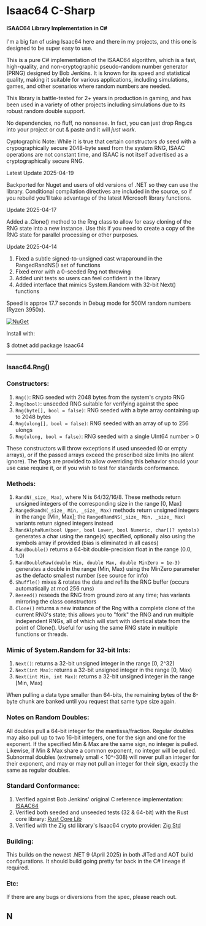 # Isaac64 C-Sharp
#### ISAAC64 Library Implementation in C# 

I'm a big fan of using Isaac64 here and there in my projects, and this one is designed to be super easy to use.

This is a pure C# implementation of the ISAAC64 algorithm, which is a fast, high-quality, and non-cryptographic pseudo-random number generator (PRNG) designed by Bob Jenkins. It is known for its speed and statistical quality, making it suitable for various applications, including simulations, games, and other scenarios where random numbers are needed.

This library is battle-tested for 2+ years in production in gaming, and has been used in a variety of other projects including simulations due to its robust random double support.

No dependencies, no fluff, no nonsense. In fact, you can just drop Rng.cs into your project or cut & paste and it will *just work*.

Cyptographic Note: While it is true that certain constructors *do* seed with a crypographically secure 2048-byte seed from the system RNG, ISAAC operations are not constant time, and ISAAC is not itself advertised as a cryptographically secure RNG.

Latest Update 2025-04-19

Backported for Nuget and users of old versions of .NET so they can use the library. Conditional compilation directives are included in the source, so if you rebuild you'll take advantage of the latest Microsoft library functions.

Update 2025-04-17

Added a .Clone() method to the Rng class to allow for easy cloning of the RNG state into a new instance. Use this if you need to create a copy of the RNG state for parallel processing or other purposes.

Update 2025-04-14

1. Fixed a subtle signed-to-unsigned cast wraparound in the RangedRandNS() set of functions
2. Fixed error with a 0-seeded Rng  not throwing
3. Added unit tests so users can feel confident in the library
4. Added interface that mimics System.Random with 32-bit Next() functions

Speed is approx 17.7 seconds in Debug mode for 500M random numbers (Ryzen 3950x).

[![NuGet](https://img.shields.io/nuget/v/Isaac64.svg)](https://www.nuget.org/packages/Isaac64)

Install with:

$ dotnet add package Isaac64

---

### Isaac64.Rng()

###  Constructors:

1. `Rng()`: RNG seeded with 2048 bytes from the system's crypto RNG
2. `Rng(bool)`: unseeded RNG suitable for verifying against the spec
3. `Rng(byte[], bool = false)`: RNG seeded with a byte array containing up to 2048 bytes
4. `Rng(ulong[], bool = false)`: RNG seeded with an array of up to 256 ulongs
5. `Rng(ulong, bool = false)`: RNG seeded with a single UInt64 number > 0
 
These constructors will throw exceptions if used unseeded (0 or empty arrays), or if the passed arrays exceed the prescribed size limits (no silent ignore). The flags are provided to allow overriding this behavior should your use case require it, or if you wish to test for standards conformance.

### Methods:

1. `RandN(_size_ Max)`, where N is 64/32/16/8.  These methods return unsigned integers of the corresponding size in the range [0, Max]
2. `RangedRandN(_size_ Min, _size_ Max)` methods return unsigned integers in the range [Min, Max]; the `RangedRandNS(_size_ Min, _size_ Max)` variants return signed integers instead
3. `RandAlphaNum(bool Upper, bool Lower, bool Numeric, char[]? symbols)` generates a char using the range(s) specified, optionally also using the symbols array if provided (bias is eliminated in all cases)
4. `RandDouble()` returns a 64-bit double-precision float in the range (0.0, 1.0)
5. `RandDoubleRaw(double Min, double Max, double MinZero = 1e-3)` generates a double in the range (Min, Max) using the MinZero parameter as the defacto smallest number (see source for info)
6. `Shuffle()` mixes & rotates the data and refills the RNG buffer (occurs automatically at mod 256 runs)
7. `Reseed()` reseeds the RNG from ground zero at any time; has variants mirroring the class constructors
8. `Clone()` returns a new instance of the Rng with a complete clone of the current RNG's state; this allows you to "fork" the RNG and run multiple independent RNGs, all of which will start with identical state from the point of Clone(). Useful for using the same RNG state in multiple functions or threads.

### Mimic of System.Random for 32-bit Ints:

1. `Next()`: returns a 32-bit unsigned integer in the range [0, 2^32)
2. `Next(int Max)`: returns a 32-bit unsigned integer in the range [0, Max)
3. `Next(int Min, int Max)`: returns a 32-bit unsigned integer in the range [Min, Max)

When pulling a data type smaller than 64-bits, the remaining bytes of the 8-byte chunk are banked until you request that same type size again.

### Notes on Random Doubles:

All doubles pull a 64-bit integer for the mantissa/fraction. Regular doubles may also pull up to two 16-bit integers, one for the sign and one for the exponent. If the specified Min & Max are the same sign, no integer is pulled.  Likewise, if Min & Max share a common exponent, no integer will be pulled. Subnormal doubles (extremely small < 10^-308) will never pull an integer for their exponent, and may or may not pull an integer for their sign, exactly the same as regular doubles.

### Standard Conformance:

1. Verified against Bob Jenkins' original C reference implementation: [ISAAC64](https://burtleburtle.net/bob/rand/isaacafa.html)
2. Verified both seeded and unseeded tests (32 & 64-bit) with the Rust core library: [Rust Core Lib](https://docs.rs/rand_isaac/latest/src/rand_isaac/isaac64.rs.html)
3. Verified with the Zig std library's Isaac64 crypto provider: [Zig Std](https://github.com/ziglang/zig/blob/master/lib/std/rand/Isaac64.zig)

### Building:

This builds on the newest .NET 9 (April 2025) in both JITed and AOT build configurations.
It should build going pretty far back in the C# lineage if required.

### Etc:

If there are any bugs or diversions from the spec, please reach out.

## N
